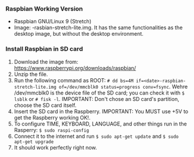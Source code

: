 ### Raspbian Working Version

- Raspbian GNU/Linux 9 (Stretch)
- Image: <date>-rasbian-stretch-lite.img. It has the same functionalities as the desktop image, but without the desktop environment.

### Install Raspbian in SD card

1. Download the image from: https://www.raspberrypi.org/downloads/raspbian/
2. Unzip the file.
3. Run the following command as ROOT:
``` # dd bs=4M if=<date>-raspbian-stretch-lite.img of=/dev/mmcblk0 status=progress conv=fsync ```. Wehre /dev/mmcblk0 is the device file of the SD card; you can check it with ``` $ lsblk ``` or ``` # fisk -l ```. IMPORTANT: Don't chose an SD card's partition, choose the SD card itself.
4. Insert the SD card in the Raspberry. IMPORTANT: You MUST use +5V to get the Raspberry working OK!.
5. To configure TIME, KEYBOARD, LANGUAGE, and other things run in the Rasperry: ``` $ sudo raspi-config ```
6. Connect it to the internet and run ``` $ sudo apt-get update ``` and ``` $ sudo apt-get upgrade ```
7. It should work perfectly right now.